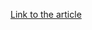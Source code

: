 [Link to the article](https://docs.google.com/spreadsheets/d/1nx42rdMdkCrvlmACDi3CHseyG87iSV1Y6rGZYq_-oDk)
